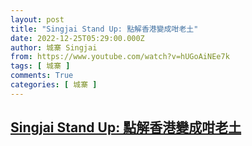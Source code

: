 ```yaml
---
layout: post
title: "Singjai Stand Up: 點解香港變成咁老土"
date: 2022-12-25T05:29:00.000Z
author: 城寨 Singjai
from: https://www.youtube.com/watch?v=hUGoAiNEe7k
tags: [ 城寨 ]
comments: True
categories: [ 城寨 ]
---
```

<!--1671946140000-->
[Singjai Stand Up: 點解香港變成咁老土](https://www.youtube.com/watch?v=hUGoAiNEe7k)
------

<div>

</div>
